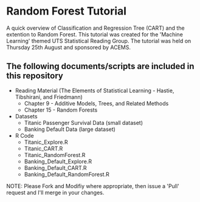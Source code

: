 # Random Forest Tutorial

A quick overview of Classification and Regression Tree (CART) and the extention to Random Forest. This tutorial was created for the 'Machine Learning' themed UTS Statistical Reading Group. The tutorial was held on Thursday 25th August and sponsored by ACEMS.

## The following documents/scripts are included in this repository
+ Reading Material (The Elements of Statistical Learning - Hastie, Tibshirani, and Friedmann)
  + Chapter 9 - Additive Models, Trees, and Related Methods 
  + Chapter 15 - Random Forests
+ Datasets
  + Titanic Passenger Survival Data (small dataset)
  + Banking Default Data (large dataset)
+ R Code
  + Titanic_Explore.R
  + Titanic_CART.R
  + Titanic_RandomForest.R
  + Banking_Default_Explore.R
  + Banking_Default_CART.R
  + Banking_Default_RandomForest.R

NOTE: Please Fork and Modifiy where appropriate, then issue a 'Pull' request and I'll merge in your changes.
